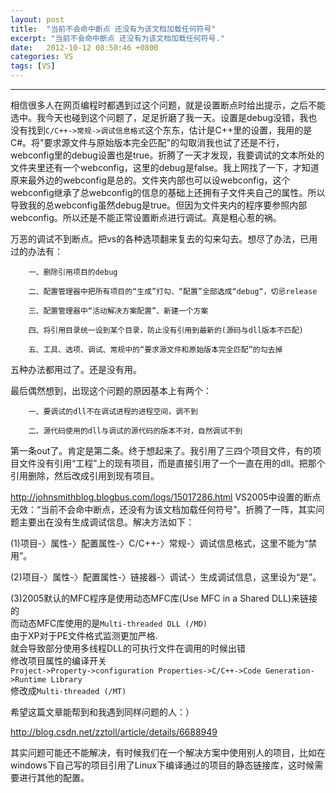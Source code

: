 ```yaml
---
layout: post
title:  "当前不会命中断点 还没有为该文档加载任何符号"
excerpt: "当前不会命中断点 还没有为该文档加载任何符号."
date:   2012-10-12 08:50:46 +0800
categories: VS
tags: [VS]
---
```

---

相信很多人在网页编程时都遇到过这个问题，就是设置断点时给出提示，之后不能选中。我今天也碰到这个问题了，足足折磨了我一天。设置是debug没错，我也没有找到`C/C++->常规->调试信息格式`这个东东，估计是C++里的设置，我用的是C#。将"要求源文件与原始版本完全匹配"的勾取消我也试了还是不行，webconfig里的debug设置也是true。折腾了一天才发现，我要调试的文本所处的文件夹里还有一个webconfig，这里的debug是false。我上网找了一下，才知道原来最外边的webconfig是总的。文件夹内部也可以设webconfig，这个webconfig继承了总webconfig的信息的基础上还拥有子文件夹自己的属性。所以导致我的总webconfig虽然debug是true。但因为文件夹内的程序要参照内部webconfig。所以还是不能正常设置断点进行调试。真是粗心惹的祸。

万恶的调试不到断点。把vs的各种选项翻来复去的勾来勾去。想尽了办法，已用过的办法有：

        一、删除引用项目的debug

        二、配置管理器中把所有项目的“生成”打勾、“配置”全部选成“debug“，切忌release

        三、配置管理器中“活动解决方案配置”、新建一个方案

        四、将引用目录统一设到某个目录，防止没有引用到最新的(源码与dll版本不匹配)

        五、工具、选项、调试、常规中的“要求源文件和原始版本完全匹配”的勾去掉

五种办法都用过了。还是没有用。

最后偶然想到，出现这个问题的原因基本上有两个：

        一、要调试的dll不在调试进程的进程空间，调不到

        二、源代码使用的dll与调试的源代码的版本不对，自然调试不到

第一条out了。肯定是第二条。终于想起来了。我引用了三四个项目文件，有的项目文件没有引用“工程”上的现有项目，而是直接引用了一个一直在用的dll。把那个引用删除，然后改成引用到现有项目。



http://johnsmithblog.blogbus.com/logs/15017286.html
VS2005中设置的断点无效：“当前不会命中断点，还没有为该文档加载任何符号”。折腾了一阵，其实问题主要出在没有生成调试信息。解决方法如下：

(1)项目-〉属性-〉配置属性-〉C/C++-〉常规-〉调试信息格式，这里不能为“禁用”。

(2)项目-〉属性-〉配置属性-〉链接器-〉调试-〉生成调试信息，这里设为“是”。

(3)2005默认的MFC程序是使用动态MFC库(Use MFC in a Shared DLL)来链接的   
而动态MFC库使用的是`Multi-threaded DLL (/MD)`   
由于XP对于PE文件格式监测更加严格.   
就会导致部分使用多线程DLL的可执行文件在调用的时候出错   
修改项目属性的编译开关   
`Project->Property->configuration Properties->C/C++->Code Generation->Runtime Library`   
修改成`Multi-threaded (/MT)`


希望这篇文章能帮到和我遇到同样问题的人：）

http://blog.csdn.net/zztoll/article/details/6688949


其实问题可能还不能解决，有时候我们在一个解决方案中使用别人的项目，比如在windows下自己写的项目引用了Linux下编译通过的项目的静态链接库，这时候需要进行其他的配置。
